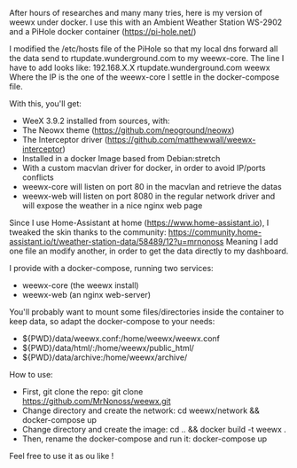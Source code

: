 After hours of researches and many many tries, here is my version of weewx under docker.
I use this with an Ambient Weather Station WS-2902 and a PiHole docker container (https://pi-hole.net/)

I modified the /etc/hosts file of the PiHole so that my local dns forward all the data send to rtupdate.wunderground.com to my weewx-core. The line I have to add looks like: 192.168.X.X	rtupdate.wunderground.com weewx
Where the IP is the one of the weewx-core I settle in the docker-compose file.

With this, you'll get:
- WeeX 3.9.2 installed from sources, with:
- The Neowx theme (https://github.com/neoground/neowx)
- The Interceptor driver (https://github.com/matthewwall/weewx-interceptor)
- Installed in a docker Image based from Debian:stretch
- With a custom macvlan driver for docker, in order to avoid IP/ports conflicts
- weewx-core will listen on port 80 in the macvlan and retrieve the datas
- weewx-web will listen on port 8080 in the regular network driver and will expose the weather in a nice nginx web page

Since I use Home-Assistant at home (https://www.home-assistant.io), I tweaked the skin thanks to the community:
https://community.home-assistant.io/t/weather-station-data/58489/12?u=mrnonoss
Meaning I add one file an modify another, in order to get the data directly to my dashboard.

I provide with a docker-compose, running two services:
- weewx-core (the weewx install)
- weewx-web (an nginx web-server)

You'll probably want to mount some files/directories inside the container to keep data, so adapt the docker-compose to your needs:
- ${PWD}/data/weewx.conf:/home/weewx/weewx.conf
- ${PWD}/data/html/:/home/weewx/public_html/
- ${PWD}/data/archive:/home/weewx/archive/

How to use:
- First, git clone the repo:
git clone https://github.com/MrNonoss/weewx.git
- Change directory and create the network:
cd weewx/network && docker-compose up
- Change directory and create the image:
cd .. && docker build -t weewx .
- Then, rename the docker-compose and run it:
docker-compose up

Feel free to use it as ou like !

